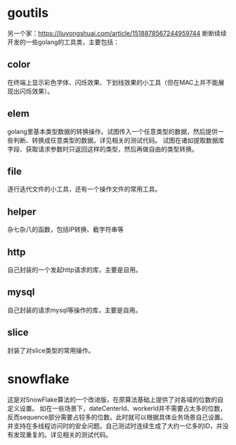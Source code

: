 # goutils
另一个家：https://liuyongshuai.com/article/1518878567244959744
断断续续开发的一些golang的工具类，主要包括：

## color
在终端上显示彩色字体、闪烁效果、下划线效果的小工具（但在MAC上并不能展现出闪烁效果）。

## elem
golang里基本类型数据的转换操作。试图传入一个任意类型的数据，然后提供一些判断、转换成任意类型的数据。详见相关的测试代码。
试图在诸如提取数据库字段、获取请求参数时只返回这样的类型，然后再做自由的类型转换。

## file
逐行迭代文件的小工具，还有一个操作文件的常用工具。

## helper
杂七杂八的函数，包括IP转换、截字符串等

## http
自己封装的一个发起http请求的库，主要是自用。

## mysql
自己封装的请求mysql等操作的库，主要是自用。

## slice
封装了对slice类型的常用操作。

# snowflake
这是对SnowFlake算法的一个改进版，在原算法基础上提供了对各域的位数的自定义设置。
如在一些场景下，dateCenterId、workerId并不需要占太多的位数，反而sequence部分需要占较多的位数。此时就可以根据具体业务场景自己设置。
并支持在多线程访问时的安全问题。自己测试时连续生成了大约一亿多的ID，并没有发现重复的。详见相关的测试代码。
